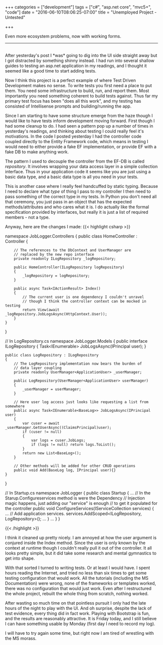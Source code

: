 +++
categories = ["development"]
tags = ["c#", "asp.net core", "mvc5+", "code"]
date = "2016-06-10T08:06:25-07:00"
title = "Unemployed Project - Untested"

+++

Even more ecosystem problems, now with working forms.
<!--more-->
<hr/><br/>
After yesterday's post I *was* going to dig into the UI side straight away but I
got distracted by something shinny instead. I had run into several shallow
guides to testing an asp.net application in my readings, and I thought it seemed
like a good time to start adding tests.

Now I think this project is a perfect example of where Test Driven Development
makes no sense. To write tests you first need a place to put them. You need some
infrastructure to build, run, and report them. Most importantly you need
something coherent to build tests against. Thus far my primary test focus has
been "does all this work", and my testing has consisted of Intellisense prompts
and building/running the app.

Since I am starting to have some structure emerge from the haze though I would
like to have tests inform development moving forward. First though I had some
cleanup to do. I had seen a pattern pop up a number of times in yesterday's
readings, and thinking about testing I could really feel it's motivations. In
the code I posted yesterday I had the controller code coupled directly to the
Entity Framework code, which means in testing I would need to either provide a
fake EF implementation, or provide EF with a fake DB to make anything work.

The pattern I used to decouple the controller from the EF-DB is called
*repository*. It involves wrapping your data access layer in a simple collection
interface. Thus in your application code it seems like you are just using a
basic data type, and a basic data type is all you need in your tests.

This is another case where I really feel handcuffed by static typing. Because I
need to declare what *type* of thing I pass to my controller I then need to pass
something of the correct type in my tests. In Python you don't need all that
ceremony, you just pass in an object that has the expected methods/attributes
and who cares what it is. I do actually like the formal specification provided
by interfaces, but really it is just a list of required members - not a type.

Anyway, here are the changes I made:
{{< highlight csharp >}}

namespace JobLogger.Controllers
{
    public class HomeController : Controller
    {

        // The references to the DbContext and UserManager are
        // replaced by the new repo interface
        private readonly ILogRepository _logRepository;

        public HomeController(ILogRepository logRepository)
        {
            _logRepository = logRepository;
        }
        
        public async Task<IActionResult> Index()
        {
            // The current user is one dependency I couldn't unravel
            // though I think the controller context can be mocked in testing
            return View(await _logRepository.JobLogsAsync(HttpContext.User));
        }
    }
}

// In LogRepository.cs
namespace JobLogger.Models
{
    public interface ILogRepository
    {
        Task<IEnumerable<BaseLog>> JobLogsAsync(IPrincipal user);
    }

    public class LogRepository : ILogRepository
    {
        // The LogRepository implementation now bears the burden of
        // data layer coupling
        private readonly UserManager<ApplicationUser> _userManager;

        public LogRepository(UserManager<ApplicationUser> userManager)
        {
            _userManager = userManager;
        }

        // Here user log access just looks like requesting a list from somewhere
        public async Task<IEnumerable<BaseLog>> JobLogsAsync(IPrincipal user)
        {
            var cuser = await _userManager.GetUserAsync((ClaimsPrincipal)user);
            if (cuser != null)
            {
                var logs = cuser.JobLogs;
                if (logs != null) return logs.ToList();
            }
            return new List<BaseLog>();
        }

        // Other methods will be added for other CRUD operations
        public void Add(BaseLog log, IPrincipal user){}
    }
}

// In Startup.cs
namespace JobLogger
{
    public class Startup
    {
    ...
        // In the Starup.Configureservices method is were the Dependency
        // Injection magic happens, just adding our "service" is enough
        // to get it populated for the controller
        public void ConfigureServices(IServiceCollection services)
        {
            ...
            // Add application services.
            services.AddScoped<ILogRepository, LogRepository>();
            ...
        }
    ...
    }
}

{{< /highlight >}}

I think it cleaned up pretty nicely. I am annoyed at how the user argument is
conjured inside the Index method. Since the user is only known by the context at
runtime though I couldn't really pull it out of the controller. It all looks
pretty simple, but it did take some research and mental gymnastics to get into
shape.

With that sorted I turned to writing tests. Or at least I would have. I spent
hours reading the Internet, and tried no less than six times to get some testing
configuration that would work. All the tutorials (including the MS
Documentation) were wrong, none of the frameworks or templates worked, there was
no configuration that would just work. Even after I restructured the whole
project, rebuilt the whole thing from scratch, nothing worked.

After wasting so much time on that pointless pursuit I only had the late hours
of the night to play with the UI. And oh surprise, despite the lack of test
evidence, every thing did in fact work. Playing with Bootstrap is fun, and the
results are reasonably attractive. It is Friday today, and I still believe I can
have something usable by Monday (first day I need to record my log).

I will have to try again some time, but right now I am tired of wrestling with the
MS morass.